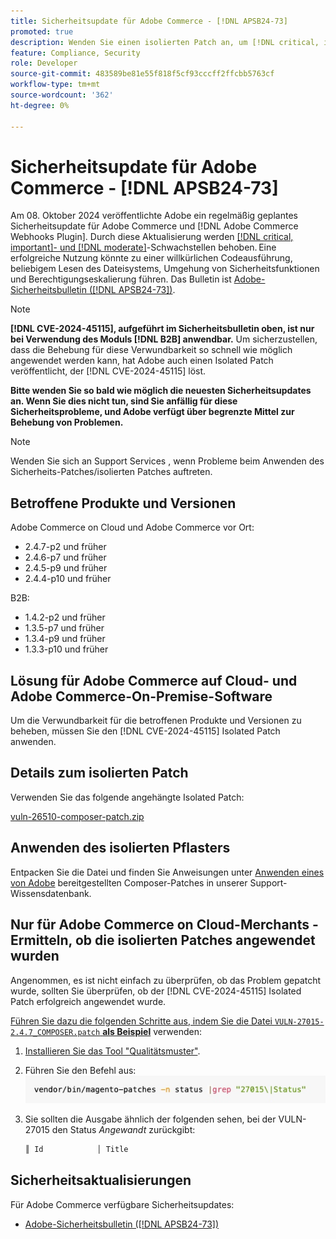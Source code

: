 ```yaml
---
title: Sicherheitsupdate für Adobe Commerce - [!DNL APSB24-73]
promoted: true
description: Wenden Sie einen isolierten Patch an, um [!DNL critical, important, and moderate vulnerabilities] für Adobe Commerce 2.4.7-p2, 2.4.6-p7, 2.4.5-p9, 2.4.4-p10 und frühere Instanzen zu beheben, bei denen nur das Modul [!DNL B2B] ausgeführt wird.
feature: Compliance, Security
role: Developer
source-git-commit: 483589be81e55f818f5cf93cccff2ffcbb5763cf
workflow-type: tm+mt
source-wordcount: '362'
ht-degree: 0%

---
```


# Sicherheitsupdate für Adobe Commerce - [!DNL APSB24-73]

Am 08. Oktober 2024 veröffentlichte Adobe ein regelmäßig geplantes Sicherheitsupdate für Adobe Commerce und [!DNL Adobe Commerce Webhooks Plugin].
Durch diese Aktualisierung werden [[!DNL critical, important]- und  [!DNL moderate]](https://helpx.adobe.com/security/severity-ratings.html)-Schwachstellen behoben. Eine erfolgreiche Nutzung könnte zu einer willkürlichen Codeausführung, beliebigem Lesen des Dateisystems, Umgehung von Sicherheitsfunktionen und Berechtigungseskalierung führen. Das Bulletin ist [Adobe-Sicherheitsbulletin ([!DNL APSB24-73])](https://helpx.adobe.com/security/products/magento/apsb24-73.html).

>[!NOTE]
>
>**[!DNL CVE-2024-45115], aufgeführt im Sicherheitsbulletin oben, ist nur bei Verwendung des Moduls [!DNL B2B] anwendbar.** Um sicherzustellen, dass die Behebung für diese Verwundbarkeit so schnell wie möglich angewendet werden kann, hat Adobe auch einen Isolated Patch veröffentlicht, der [!DNL CVE-2024-45115] löst.

**Bitte wenden Sie so bald wie möglich die neuesten Sicherheitsupdates an. Wenn Sie dies nicht tun, sind Sie anfällig für diese Sicherheitsprobleme, und Adobe verfügt über begrenzte Mittel zur Behebung von Problemen.**

>[!NOTE]
>
>Wenden Sie sich an Support Services , wenn Probleme beim Anwenden des Sicherheits-Patches/isolierten Patches auftreten.

## Betroffene Produkte und Versionen

Adobe Commerce on Cloud und Adobe Commerce vor Ort:

* 2.4.7-p2 und früher
* 2.4.6-p7 und früher
* 2.4.5-p9 und früher
* 2.4.4-p10 und früher

B2B:

* 1.4.2-p2 und früher
* 1.3.5-p7 und früher
* 1.3.4-p9 und früher
* 1.3.3-p10 und früher


## Lösung für Adobe Commerce auf Cloud- und Adobe Commerce-On-Premise-Software

Um die Verwundbarkeit für die betroffenen Produkte und Versionen zu beheben, müssen Sie den [!DNL CVE-2024-45115] Isolated Patch anwenden.

## Details zum isolierten Patch

Verwenden Sie das folgende angehängte Isolated Patch:

[vuln-26510-composer-patch.zip](assets/vuln-26510-composer-patch.zip)

## Anwenden des isolierten Pflasters

Entpacken Sie die Datei und finden Sie Anweisungen unter [Anwenden eines von Adobe](https://experienceleague.adobe.com/docs/commerce-knowledge-base/kb/how-to/how-to-apply-a-composer-patch-provided-by-magento.html) bereitgestellten Composer-Patches in unserer Support-Wissensdatenbank.

## Nur für Adobe Commerce on Cloud-Merchants - Ermitteln, ob die isolierten Patches angewendet wurden

Angenommen, es ist nicht einfach zu überprüfen, ob das Problem gepatcht wurde, sollten Sie überprüfen, ob der [!DNL CVE-2024-45115] Isolated Patch erfolgreich angewendet wurde.

<u>Führen Sie dazu die folgenden Schritte aus, indem Sie die Datei `VULN-27015-2.4.7_COMPOSER.patch` **als Beispiel**</u> verwenden:

1. [Installieren Sie das Tool &quot;Qualitätsmuster&quot;](https://experienceleague.adobe.com/docs/commerce-operations/tools/quality-patches-tool/usage.html).
1. Führen Sie den Befehl aus:<br>
   ![cve-2024-34102-tell-if-patch-apply-code](assets/cve-2024-34102-tell-if-patch-applied-code.png)
1. Sie sollten die Ausgabe ähnlich der folgenden sehen, bei der VULN-27015 den Status *Angewandt* zurückgibt:

   ```bash
   ║ Id            │ Title                                                        │ Category        │ Origin                 │ Status      │ Details                                          ║ ║ N/A           │ ../m2-hotfixes/VULN-27015-2.4.7_COMPOSER_patch.patch      │ Other           │ Local                  │ Applied     │ Patch type: Custom                                
   ```

<!-- For Step 2:
     ```bash
    vendor/bin/magento-patches -n status |grep "27015\|Status"
     ```
-->

## Sicherheitsaktualisierungen

Für Adobe Commerce verfügbare Sicherheitsupdates:

* [Adobe-Sicherheitsbulletin ([!DNL APSB24-73])](https://helpx.adobe.com/security/products/magento/apsb24-73.html)
